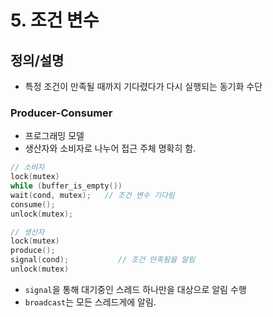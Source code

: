 # 5. 조건 변수

## 정의/설명
- 특정 조건이 만족될 때까지 기다렸다가 다시 실행되는 동기화 수단


### Producer-Consumer
- 프로그래밍 모델
- 생산자와 소비자로 나누어 접근 주체 명확히 함.

```c
// 소비자
lock(mutex)
while (buffer_is_empty())
wait(cond, mutex);   // 조건 변수 기다림
consume();
unlock(mutex);

// 생산자
lock(mutex)
produce();
signal(cond);           // 조건 만족됨을 알림
unlock(mutex)
```

- `signal`을 통해 대기중인 스레드 하나만을 대상으로 알림 수행
- `broadcast`는 모든 스레드게에 알림.
